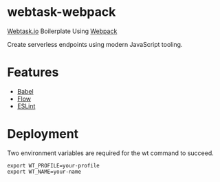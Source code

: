 # webtask-webpack
[Webtask.io](https://webtask.io) Boilerplate Using [Webpack](https://webpack.js.org)

Create serverless endpoints using modern JavaScript tooling.

# Features
* [Babel](https://babeljs.io)
* [Flow](https://flow.org)
* [ESLint](https://eslint.org)

# Deployment
Two environment variables are required for the wt command to succeed.
```
export WT_PROFILE=your-profile
export WT_NAME=your-name
```